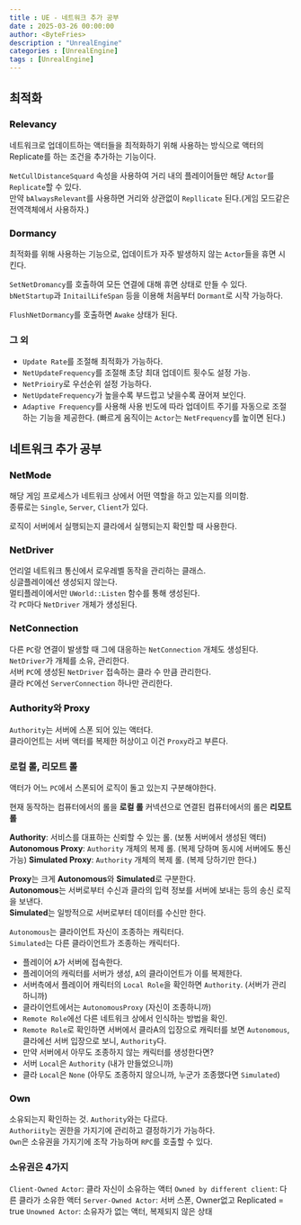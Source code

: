 ```yaml
---
title : UE - 네트워크 추가 공부
date : 2025-03-26 00:00:00
author: <ByteFries>
description : "UnrealEngine"
categories : [UnrealEngine]
tags : [UnrealEngine]
---
```


## <span style = "font-weight: 800;">최적화</span>

### <span style = "font-weight: 800;">Relevancy</span>

네트워크로 업데이트하는 액터들을 최적화하기 위해 사용하는 방식으로 액터의 Replicate를 하는 조건을 추가하는 기능이다.  

`NetCullDistanceSquard` 속성을 사용하여 거리 내의 플레이어들만 해당 `Actor`를 `Replicate`할 수 있다.  
만약 `bAlwaysRelevant`를 사용하면 거리와 상관없이 `Repllicate` 된다.(게임 모드같은 전역객체에서 사용하자.)  

### <span style = "font-weight: 800;">Dormancy</span>

최적화를 위해 사용하는 기능으로, 업데이트가 자주 발생하지 않는 `Actor`들을 휴면 시킨다.  

`SetNetDromancy`를 호출하여 모든 연결에 대해 휴면 상태로 만들 수 있다.  
`bNetStartup`과 `InitailLifeSpan` 등을 이용해 처음부터 `Dormant`로 시작 가능하다.  

`FlushNetDormancy`를 호출하면 `Awake` 상태가 된다.  
### <span style = "font-weight: 800;">그 외</span>

- `Update Rate`를 조절해 최적화가 가능하다.  
- `NetUpdateFrequency`를 조절해 초당 최대 업데이트 횟수도 설정 가능.  
- `NetPrioiry`로 우선순위 설정 가능하다.  
- `NetUpdateFrequency`가 높을수록 부드럽고 낮을수록 끊어져 보인다.
- `Adaptive Frequency`를 사용해 사용 빈도에 따라 업데이트 주기를 자동으로 조절하는 기능을 제공한다. (빠르게 움직이는 `Actor`는 `NetFrequency`를 높이면 된다.)

## <span style = "font-weight: 800;">네트워크 추가 공부</span>

### <span style = "font-weight: 800;">NetMode</span>
해당 게임 프로세스가 네트워크 상에서 어떤 역할을 하고 있는지를 의미함.  
종류로는 `Single`, `Server`, `Client`가 있다.  

로직이 서버에서 실행되는지 클라에서 실행되는지 확인할 때 사용한다.  

### <span style = "font-weight: 800;">NetDriver</span>
언리얼 네트워크 통신에서 로우레벨 동작을 관리하는 클래스.  
싱글플레이에선 생성되지 않는다.  
멀티플레이에서만 `UWorld::Listen` 함수를 통해 생성된다.  
각 `PC`마다 `NetDriver` 개체가 생성된다.  

### <span style = "font-weight: 800;">NetConnection</span>
다른 `PC`랑 연결이 발생할 때 그에 대응하는 `NetConnection` 개체도 생성된다.  
`NetDriver`가 개체를 소유, 관리한다.  
서버 `PC`에 생성된 `NetDriver` 접속하는 클라 수 만큼 관리한다.  
클라 `PC`에선 `ServerConnection` 하나만 관리한다.  

### <span style = "font-weight: 800;">Authority와 Proxy</span>
`Authority`는 서버에 스폰 되어 있는 액터다.  
클라이언트는 서버 액터를 복제한 허상이고 이건 `Proxy`라고 부른다.  

### <span style = "font-weight: 800;">로컬 롤, 리모트 롤</span>
액터가 어느 `PC`에서 스폰되어 로직이 돌고 있는지 구분해야한다.  

현재 동작하는 컴퓨터에서의 롤을 **로컬 롤**
커넥션으로 연결된 컴퓨터에서의 롤은 **리모트 롤**

**Authority**: 서비스를 대표하는 신뢰할 수 있는 롤. (보통 서버에서 생성된 액터)
**Autonomous Proxy**: `Authority` 개체의 복제 롤. (복제 당하며 동시에 서버에도 통신 가능)
**Simulated Proxy**: `Authority` 개체의 복제 롤. (복제 당하기만 한다.)

**Proxy**는 크게 **Autonomous**와 **Simulated**로 구분한다.  
**Autonomous**는 서버로부터 수신과 클라의 입력 정보를 서버에 보내는 등의 송신 로직을 보낸다.  
**Simulated**는 일방적으로 서버로부터 데이터를 수신만 한다.  

`Autonomous`는 클라이언트 자신이 조종하는 캐릭터다.  
`Simulated`는 다른 클라이언트가 조종하는 캐릭터다.  

- 플레이어 `A`가 서버에 접속한다.
- 플레이어의 캐릭터를 서버가 생성, `A`의 클라이언트가 이를 복제한다.
- 서버측에서 플레이어 캐릭터의 `Local Role`을 확인하면 `Authority`. (서버가 관리하니까)
- 클라이언트에서는 `AutonomousProxy` (자신이 조종하니까)
- `Remote Role`에선 다른 네트워크 상에서 인식하는 방법을 확인.
- `Remote Role`로 확인하면 서버에서 클라A의 입장으로 캐릭터를 보면 `Autonomous`, 클라에선 서버 입장으로 보니, `Authority`다.
- 만약 서버에서 아무도 조종하지 않는 캐릭터를 생성한다면?
- 서버 `Local`은 `Authority` (내가 만들었으니까)
- 클라 `Local`은 `None` (아무도 조종하지 않으니까, 누군가 조종했다면 `Simulated`)


### <span style = "font-weight: 800;">Own</span>
소유되는지 확인하는 것. `Authority`와는 다르다.  
`Authoriity`는 권한을 가지기에 관리하고 결정하기가 가능하다.  
`Own`은 소유권을 가지기에 조작 가능하며 `RPC`를 호출할 수 있다.  

### <span style = "font-weight: 800;">소유권은 4가지</span>
`Client-Owned Actor`: 클라 자신이 소유하는 액터
`Owned by different client`: 다른 클라가 소유한 액터
`Server-Owned Actor`: 서버 스폰, Owner없고 Replicated = true 
`Unowned Actor`: 소유자가 없는 액터, 복제되지 않은 상태
